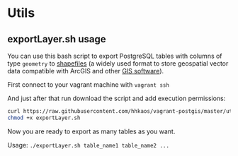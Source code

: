 # Utils

## exportLayer.sh usage

You can use this bash script to export PostgreSQL tables with columns of type `geometry` to [shapefiles](https://en.wikipedia.org/wiki/Shapefile) (a widely used format to store geospatial vector data compatible with ArcGIS and other [GIS software](https://en.wikipedia.org/wiki/Geographic_information_system)).

First connect to your vagrant machine with `vagrant ssh`

And just after that run download the script and add execution permissions:

```bash
curl https://raw.githubusercontent.com/hhkaos/vagrant-postgis/master/utils/exportLayer.sh -o exportLayer.sh
chmod +x exportLayer.sh
```

Now you are ready to export as many tables as you want. 

Usage: `./exportLayer.sh table_name1 table_name2 ...`
